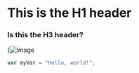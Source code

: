 # This is the H1 header 
### Is this the H3 header?

(![image](https://github.com/user-attachments/assets/17f04624-4397-432f-8b07-17daf2aaf248)

``` javascript
var myVar = "Hello, world!";
```
